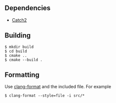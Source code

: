 ## Dependencies

- [Catch2](https://github.com/catchorg/Catch2)

## Building

```shell
$ mkdir build
$ cd build
$ cmake ..
$ cmake --build .
```

## Formatting

Use [clang-format]() and the included file. For example

```shell
$ clang-format --style=file -i src/*
```